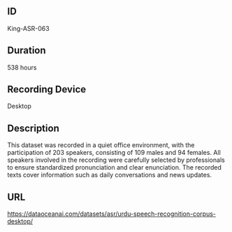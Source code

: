 ## ID
King-ASR-063
## Duration
538 hours
## Recording Device
Desktop
## Description
This dataset was recorded in a quiet office environment, with the participation of 203 speakers, consisting of 109 males and 94 females. All speakers involved in the recording were carefully selected by professionals to ensure standardized pronunciation and clear enunciation. The recorded texts cover information such as daily conversations and news updates.
## URL
https://dataoceanai.com/datasets/asr/urdu-speech-recognition-corpus-desktop/



